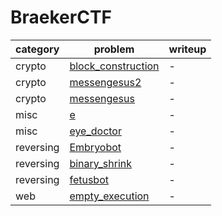 # BraekerCTF
category | problem | writeup
--- | --- | ---
crypto | [block_construction](crypto/block_construction) | -
crypto | [messengesus2](crypto/messengesus2) | -
crypto | [messengesus](crypto/messengesus) | -
misc | [e](misc/e) | -
misc | [eye_doctor](misc/eye_doctor) | -
reversing | [Embryobot](reversing/Embryobot) | -
reversing | [binary_shrink](reversing/binary_shrink) | -
reversing | [fetusbot](reversing/fetusbot) | -
web | [empty_execution](web/empty_execution) | -

